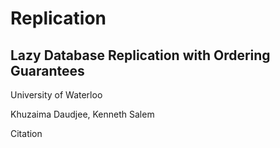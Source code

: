# Replication

## Lazy Database Replication with Ordering Guarantees

University of Waterloo

Khuzaima Daudjee, Kenneth Salem

Citation

